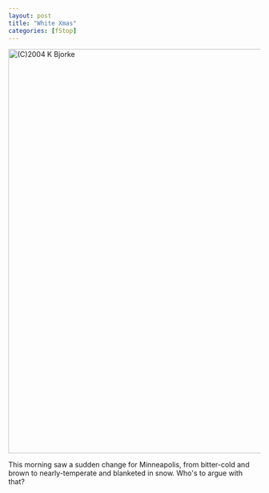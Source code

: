```yaml
---
layout: post
title: "White Xmas"
categories: [fStop]
---
```

<img src="/pix2004/xmas.jpg" width=807 height=807 border=0 title="(C)2004 K Bjorke">

This morning saw a sudden change for Minneapolis, from bitter-cold and brown to nearly-temperate and blanketed in snow. Who's to argue with that?


